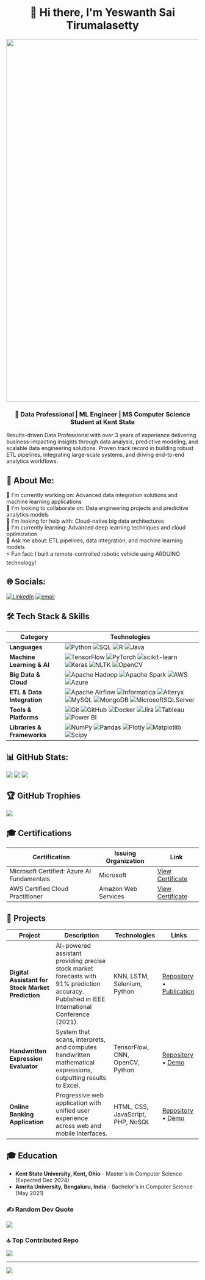 # <div align="center">👋 Hi there, I'm Yeswanth Sai Tirumalasetty</div>

<div align="center">
  <img src="https://www.arcadianorth.com/cdn/shop/files/Homepage_Slideshow_Banner_Picture_Desktop_4.jpg?v=1692984876&width=3200" width="950" />
</div>

<div align="center">
  <h3>💼 Data Professional | ML Engineer | MS Computer Science Student at Kent State</h3>
</div>

Results-driven Data Professional with over 3 years of experience delivering business-impacting insights through data analysis, predictive modeling, and scalable data engineering solutions. Proven track record in building robust ETL pipelines, integrating large-scale systems, and driving end-to-end analytics workflows.

## 💫 About Me:
🔭 I'm currently working on: Advanced data integration solutions and machine learning applications  
👯 I'm looking to collaborate on: Data engineering projects and predictive analytics models  
🤝 I'm looking for help with: Cloud-native big data architectures  
🌱 I'm currently learning: Advanced deep learning techniques and cloud optimization  
💬 Ask me about: ETL pipelines, data integration, and machine learning models  
⚡ Fun fact: I built a remote-controlled robotic vehicle using ARDUINO technology!  

## 🌐 Socials:
[![LinkedIn](https://img.shields.io/badge/LinkedIn-%230077B5.svg?logo=linkedin&logoColor=white)](https://linkedin.com/in/yeswanth-sai-tirumalasetty) [![email](https://img.shields.io/badge/Email-D14836?logo=gmail&logoColor=white)](mailto:yeswanth1809@gmail.com)

## 🛠️ Tech Stack & Skills

| Category | Technologies |
|----------|--------------|
| **Languages** | ![Python](https://img.shields.io/badge/python-3670A0?style=for-the-badge&logo=python&logoColor=ffdd54) ![SQL](https://img.shields.io/badge/SQL-4479A1?style=for-the-badge&logo=MySQL&logoColor=white) ![R](https://img.shields.io/badge/r-%23276DC3.svg?style=for-the-badge&logo=r&logoColor=white) ![Java](https://img.shields.io/badge/java-%23ED8B00.svg?style=for-the-badge&logo=openjdk&logoColor=white) |
| **Machine Learning & AI** | ![TensorFlow](https://img.shields.io/badge/TensorFlow-%23FF6F00.svg?style=for-the-badge&logo=TensorFlow&logoColor=white) ![PyTorch](https://img.shields.io/badge/PyTorch-%23EE4C2C.svg?style=for-the-badge&logo=PyTorch&logoColor=white) ![scikit-learn](https://img.shields.io/badge/scikit--learn-%23F7931E.svg?style=for-the-badge&logo=scikit-learn&logoColor=white) ![Keras](https://img.shields.io/badge/Keras-%23D00000.svg?style=for-the-badge&logo=Keras&logoColor=white) ![NLTK](https://img.shields.io/badge/NLTK-3670A0?style=for-the-badge) ![OpenCV](https://img.shields.io/badge/opencv-%23white.svg?style=for-the-badge&logo=opencv&logoColor=white) |
| **Big Data & Cloud** | ![Apache Hadoop](https://img.shields.io/badge/Apache%20Hadoop-66CCFF?style=for-the-badge&logo=apachehadoop&logoColor=black) ![Apache Spark](https://img.shields.io/badge/Apache%20Spark-FDEE21?style=for-the-badge&logo=apachespark&logoColor=black) ![AWS](https://img.shields.io/badge/AWS-%23FF9900.svg?style=for-the-badge&logo=amazon-aws&logoColor=white) ![Azure](https://img.shields.io/badge/azure-%230072C6.svg?style=for-the-badge&logo=microsoftazure&logoColor=white) |
| **ETL & Data Integration** | ![Apache Airflow](https://img.shields.io/badge/Apache%20Airflow-017CEE?style=for-the-badge&logo=Apache%20Airflow&logoColor=white) ![Informatica](https://img.shields.io/badge/Informatica-FF4500?style=for-the-badge) ![Alteryx](https://img.shields.io/badge/Alteryx-3EAAE5?style=for-the-badge) ![MySQL](https://img.shields.io/badge/mysql-4479A1.svg?style=for-the-badge&logo=mysql&logoColor=white) ![MongoDB](https://img.shields.io/badge/MongoDB-%234ea94b.svg?style=for-the-badge&logo=mongodb&logoColor=white) ![MicrosoftSQLServer](https://img.shields.io/badge/Microsoft%20SQL%20Server-CC2927?style=for-the-badge&logo=microsoft%20sql%20server&logoColor=white) |
| **Tools & Platforms** | ![Git](https://img.shields.io/badge/git-%23F05033.svg?style=for-the-badge&logo=git&logoColor=white) ![GitHub](https://img.shields.io/badge/github-%23121011.svg?style=for-the-badge&logo=github&logoColor=white) ![Docker](https://img.shields.io/badge/docker-%230db7ed.svg?style=for-the-badge&logo=docker&logoColor=white) ![Jira](https://img.shields.io/badge/jira-%230A0FFF.svg?style=for-the-badge&logo=jira&logoColor=white) ![Tableau](https://img.shields.io/badge/Tableau-E97627?style=for-the-badge&logo=Tableau&logoColor=white) ![Power BI](https://img.shields.io/badge/PowerBI-F2C811?style=for-the-badge&logo=Power%20BI&logoColor=white) |
| **Libraries & Frameworks** | ![NumPy](https://img.shields.io/badge/numpy-%23013243.svg?style=for-the-badge&logo=numpy&logoColor=white) ![Pandas](https://img.shields.io/badge/pandas-%23150458.svg?style=for-the-badge&logo=pandas&logoColor=white) ![Plotly](https://img.shields.io/badge/Plotly-%233F4F75.svg?style=for-the-badge&logo=plotly&logoColor=white) ![Matplotlib](https://img.shields.io/badge/Matplotlib-%23ffffff.svg?style=for-the-badge&logo=Matplotlib&logoColor=black) ![Scipy](https://img.shields.io/badge/SciPy-%230C55A5.svg?style=for-the-badge&logo=scipy&logoColor=%white) |

## 📊 GitHub Stats:
![](https://github-readme-stats.vercel.app/api?username=yeswanthsai18&theme=tokyonight&hide_border=false&include_all_commits=true&count_private=false)
![](https://nirzak-streak-stats.vercel.app/?user=yeswanthsai18&theme=tokyonight&hide_border=false)
![](https://github-readme-stats.vercel.app/api/top-langs/?username=yeswanthsai18&theme=tokyonight&hide_border=false&include_all_commits=true&count_private=false&layout=compact)

## 🏆 GitHub Trophies
![](https://github-profile-trophy.vercel.app/?username=yeswanthsai18&theme=radical&no-frame=false&no-bg=true&margin-w=4)

## 🎓 Certifications

| Certification | Issuing Organization | Link |
|---------------|----------------------|------|
| Microsoft Certified: Azure AI Fundamentals | Microsoft | [View Certificate](https://learn.microsoft.com/api/credentials/share/en-us/YeswanthSaiTirumalasetty-2849/9C14C0F4C2ABA8D2?sharingId=63BD1A15CFF9BE2B) |
| AWS Certified Cloud Practitioner | Amazon Web Services | [View Certificate](https://www.credly.com/badges/ca5046cb-71b0-43f0-a2e1-479f21699811/public_url) |

## 🚀 Projects

| Project | Description | Technologies | Links |
|---------|-------------|--------------|-------|
| **Digital Assistant for Stock Market Prediction** | AI-powered assistant providing precise stock market forecasts with 91% prediction accuracy. Published in IEEE International Conference (2021). | KNN, LSTM, Selenium, Python | [Repository](https://github.com/yeswanthsai18/stock-market-prediction) • [Publication](https://ieeexplore.ieee.org/) |
| **Handwritten Expression Evaluator** | System that scans, interprets, and computes handwritten mathematical expressions, outputting results to Excel. | TensorFlow, CNN, OpenCV, Python | [Repository](https://github.com/yeswanthsai18/handwritten-expression-evaluator) • [Demo](#) |
| **Online Banking Application** | Progressive web application with unified user experience across web and mobile interfaces. | HTML, CSS, JavaScript, PHP, NoSQL | [Repository](https://github.com/yeswanthsai18/online-banking-app) • [Demo](#) |

## 🎓 Education
- **Kent State University, Kent, Ohio** - Master's in Computer Science (Expected Dec 2024)
- **Amrita University, Bengaluru, India** - Bachelor's in Computer Science (May 2021)

### ✍️ Random Dev Quote
![](https://quotes-github-readme.vercel.app/api?type=horizontal&theme=tokyonight)

### 🔝 Top Contributed Repo
![](https://github-contributor-stats.vercel.app/api?username=yeswanthsai18&limit=5&theme=tokyonight&combine_all_yearly_contributions=true)

---
[![](https://visitcount.itsvg.in/api?id=yeswanthsai18&icon=0&color=8)](https://visitcount.itsvg.in)

<!-- Proudly created with GPRM ( https://gprm.itsvg.in ) -->
